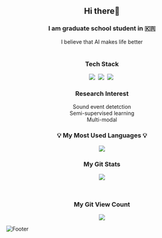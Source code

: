 <h2 align="center"> Hi there👋</h2>
<h3 align="center">I am graduate school student in 🇰🇷</h3>
<p align="center">
I believe that AI makes life better<br/>
<br/>
</p>
<h3 align="center"> Tech Stack </h3>
<p align="center">
  <img src="https://img.shields.io/badge/python-ffb13b?style=flat&logo=python&logoColor=white"/></a>&nbsp 
  <img src="https://img.shields.io/badge/pytorch-005571?style=flat&logo=pytorch&logoColor=white"/></a>&nbsp
  <img src="https://img.shields.io/badge/docker-11B48A?style=flat&logo=docker&logoColor=white"/></a>&nbsp
  <br>
</p>
<h3 align="center"> Research Interest </h3>
<p align="center">
  Sound event detetction <br/>
  Semi-supervised learning <br/>
  Multi-modal <br/>
</p>
  

<h3 align="center">💡 My Most Used Languages 💡</h3>
<p align="center">
  <a href="https://github.com/$VEOjiwon">
    <img align="center" src="https://github-readme-stats.vercel.app/api/top-langs/?username=$VEOjiwon&layout=compact&show_icons=$true&show_owner=$true&hide_title=$false&theme=$nord" />
  </a>
</p>
<h3 align="center"> My Git Stats </h3>
<p align="center">
  <a href="https://github.com/VEOjiwon">
    <img align="center" src="https://github-readme-stats.vercel.app/api?username=VEOjiwon&hide=contribs,prs&hide_title=true&show_icons=true&include_all_commits=true&theme=nord" />
  </a>
</p>

<br>
<h3 align="center"> My Git View Count </h3>
<p align="center">
<!-- Git View Count -->
<a href="https://hits.seeyoufarm.com"><img src="https://hits.seeyoufarm.com/api/count/incr/badge.svg?url=https%3A%2F%2Fgithub.com%2FVEOjiwon%2Fhit-counter&count_bg=%2379C83D&title_bg=%23555555&icon=apple.svg&icon_color=%23E7E7E7&title=&edge_flat=true"/></a>
</p>

![Footer](https://capsule-render.vercel.app/api?type=waving&color=auto&height=100&section=footer)
